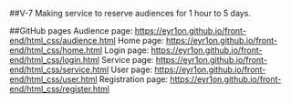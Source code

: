 ##V-7
Making service to reserve audiences for 1 hour to 5 days.

##GitHub pages 
Audience page: https://eyr1on.github.io/front-end/html_css/audience.html 
Home page: https://eyr1on.github.io/front-end/html_css/home.html 
Login page: https://eyr1on.github.io/front-end/html_css/login.html 
Service page: https://eyr1on.github.io/front-end/html_css/service.html 
User page: https://eyr1on.github.io/front-end/html_css/user.html 
Registration page: https://eyr1on.github.io/front-end/html_css/register.html
